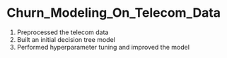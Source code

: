 # Churn_Modeling_On_Telecom_Data
1. Preprocessed the telecom data
2. Built an initial decision tree model
3. Performed hyperparameter tuning and improved the model
